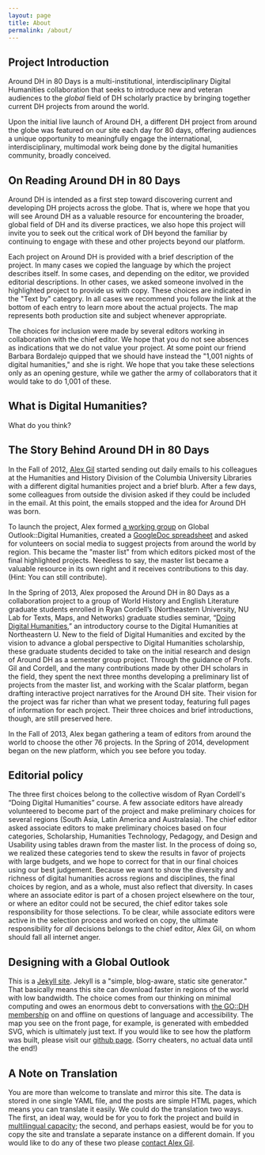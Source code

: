 ```yaml
---
layout: page
title: About
permalink: /about/
---
```


## Project Introduction
Around DH in 80 Days is a multi-institutional, interdisciplinary Digital Humanities collaboration that seeks to introduce new and veteran audiences to the *global* field of DH scholarly practice by bringing together current DH projects from around the world.

Upon the initial live launch of Around DH, a different DH project from around the globe was featured on our site each day for 80 days, offering audiences a unique opportunity to meaningfully engage the international, interdisciplinary, multimodal work being done by the digital humanities community, broadly conceived. 

## On Reading Around DH in 80 Days
Around DH is intended as a first step toward discovering current and developing DH projects across the globe. That is, where we hope that you will see Around DH as a valuable resource for encountering the broader, global field of DH and its diverse practices, we also hope this project will invite you to seek out the critical work of DH beyond the familiar by continuing to engage with these and other projects beyond our platform. 

Each project on Around DH is provided with a brief description of the project. In many cases we copied the language by which the project describes itself. In some cases, and depending on the editor, we provided editorial descriptions. In other cases, we asked someone involved in the highlighted project to provide us with copy. These choices are indicated in the "Text by" category. In all cases we recommend you follow the link at the bottom of each entry to learn more about the actual projects. The map represents both production site and subject whenever appropriate.

The choices for inclusion were made by several editors working in collaboration with the chief editor. We hope that you do not see absences as indications that we do not value your project. At some point our friend Barbara Bordalejo quipped that we should have instead the "1,001 nights of digital humanities," and she is right. We hope that you take these selections only as an opening gesture, while we gather the army of collaborators that it would take to do 1,001 of these.   

## What is Digital Humanities?
What do you think?

## The Story Behind Around DH in 80 Days
In the Fall of 2012, [Alex Gil](http://www.elotroalex.com/) started sending out daily emails to his colleagues at the Humanities and History Division of the Columbia University Libraries with a different digital humanities project and a brief blurb. After a few days, some colleagues from outside the division asked if they could be included in the email. At this point, the emails stopped and the idea for Around DH was born. 

To launch the project, Alex formed [a working group](http://www.globaloutlookdh.org/working-groups/491-2/) on Global Outlook::Digital Humanities, created a [GoogleDoc spreadsheet](https://docs.google.com/spreadsheet/ccc?key=0AmgLcm5jfVhSdGlPNm1WQ0hRYjFTU1E5QnBDdlZMQWc&usp=sharing#gid=0) and asked for volunteers on social media to suggest projects from around the world by region. This became the "master list" from which editors picked most of the final highlighted projects. Needless to say, the master list became a valuable resource in its own right and it receives contributions to this day. (Hint: You can still contribute). 

In the Spring of 2013, Alex proposed the Around DH in 80 Days as a collaboration project to a group of World History and English Literature graduate students enrolled in Ryan Cordell’s (Northeastern University, NU Lab for Texts, Maps, and Networks) graduate studies seminar, “[Doing Digital Humanities](http://ryan.cordells.us/s13dh/),” an introductory course to the Digital Humanities at Northeastern U. New to the field of Digital Humanities and excited by the vision to advance a global perspective to Digital Humanities scholarship, these graduate students decided to take on the initial research and design of Around DH as a semester group project. Through the guidance of Profs. Gil and Cordell, and the many contributions made by other DH scholars in the field, they spent the next three months developing a preliminary list of projects from the master list, and working with the Scalar platform, began drafting interactive project narratives for the Around DH site. Their vision for the project was far richer than what we present today, featuring full pages of information for each project. Their three choices and brief introductions, though, are still preserved here.

In the Fall of 2013, Alex began gathering a team of editors from around the world to choose the other 76 projects. In the Spring of 2014, development began on the new platform, which you see before you today.


## Editorial policy
The three first choices belong to the collective wisdom of Ryan Cordell's “Doing Digital Humanities” course. A few associate editors have already volunteered to become part of the project and make preliminary choices for several regions (South Asia, Latin America and Australasia). The chief editor asked associate editors to make preliminary choices based on four categories, Scholarship, Humanities Technology, Pedagogy, and Design and Usability using tables drawn from the master list. In the process of doing so, we realized these categories tend to skew the results in favor of projects with large budgets, and we hope to correct for that in our final choices using our best judgement. Because we want to show the diversity and richness of digital humanities across regions and disciplines, the final choices by region, and as a whole, must also reflect that diversity. In cases where an associate editor is part of a chosen project elsewhere on the tour, or where an editor could not be secured, the chief editor takes sole responsibility for those selections. To be clear, while associate editors were active in the selection process and worked on copy, the ultimate responsibility for *all* decisions belongs to the chief editor, Alex Gil, on whom should fall all internet anger.


## Designing with a Global Outlook

This is a [Jekyll site](http://jekyllrb.com/). Jekyll is a "simple, blog-aware, static site generator." That basically means this site can download faster in regions of the world with low bandwidth. The choice comes from our thinking on minimal computing and owes an enormous debt to conversations with [the GO::DH membership](http://listserv.uleth.ca/mailman/listinfo/globaloutlookdh-l) on and offline on questions of language and accessibility. The map you see on the front page, for example, is generated with embedded SVG, which is ultimately just text. If you would like to see how the platform was built, please visit our [github page](https://github.com/elotroalex/arounddh). (Sorry cheaters, no actual data until the end!)

## A Note on Translation

You are more than welcome to translate and mirror this site. The data is stored in one single YAML file, and the posts are simple HTML pages, which means you can translate it easily. We could do the translation two ways. The first, an ideal way, would be for you to fork the project and build in [multilingual capacity](http://developmentseed.org/blog/multilingual-jekyll-sites/); the second, and perhaps easiest, would be for you to copy the site and translate a separate instance on a different domain. If you would like to do any of these two please <a href="mailto:colibri.alex@gmail.com?Subject=Arounddh%project">contact Alex Gil</a>. 
